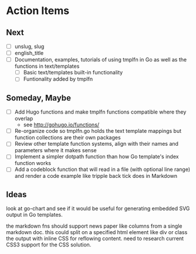 
# Action Items

## Next

+ [ ] unslug, slug
+ [ ] english_title
+ [ ] Documentation, examples, tutorials of using tmplfn in Go as well as the functions in text/templates
    + [ ] Basic text/templates built-in functionality
    + [ ] Funtionality added by tmplfn

## Someday, Maybe

+ [ ] Add Hugo functions and make tmplfn functions compatible where they overlap
    + see http://gohugo.io/functions/
+ [ ] Re-organize code so tmplfn.go holds the text template mappings but function collections are their own packages
+ [ ] Review other template function systems, align with their names and parameters where it makes sense
+ [ ] Implement a simpler dotpath function than how Go template's index function works
+ [ ] Add a codeblock function that will read in a file (with optional line range) and render a code example like tripple back tick does in Markdown

## Ideas

look at go-chart and see if it would be useful for generating embedded SVG output in Go templates.

the markdown fns should support news paper like columns from a single markdown doc. this could split on a specified html element like div or class the output with inline CSS for reflowing content. need to research current CSS3 support for the CSS solution.
